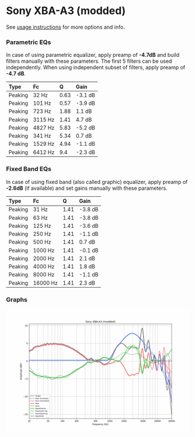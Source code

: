 # Sony XBA-A3 (modded)
See [usage instructions](https://github.com/jaakkopasanen/AutoEq#usage) for more options and info.

### Parametric EQs
In case of using parametric equalizer, apply preamp of **-4.7dB** and build filters manually
with these parameters. The first 5 filters can be used independently.
When using independent subset of filters, apply preamp of **-4.7 dB**.

| Type    | Fc      |    Q | Gain    |
|:--------|:--------|:-----|:--------|
| Peaking | 32 Hz   | 0.63 | -3.1 dB |
| Peaking | 101 Hz  | 0.57 | -3.9 dB |
| Peaking | 723 Hz  | 1.88 | 1.1 dB  |
| Peaking | 3115 Hz | 1.41 | 4.7 dB  |
| Peaking | 4827 Hz | 5.83 | -5.2 dB |
| Peaking | 341 Hz  | 5.34 | 0.7 dB  |
| Peaking | 1529 Hz | 4.94 | -1.1 dB |
| Peaking | 6412 Hz | 9.4  | -2.3 dB |

### Fixed Band EQs
In case of using fixed band (also called graphic) equalizer, apply preamp of **-2.6dB**
(if available) and set gains manually with these parameters.

| Type    | Fc       |    Q | Gain    |
|:--------|:---------|:-----|:--------|
| Peaking | 31 Hz    | 1.41 | -3.8 dB |
| Peaking | 63 Hz    | 1.41 | -3.8 dB |
| Peaking | 125 Hz   | 1.41 | -3.6 dB |
| Peaking | 250 Hz   | 1.41 | -1.1 dB |
| Peaking | 500 Hz   | 1.41 | 0.7 dB  |
| Peaking | 1000 Hz  | 1.41 | -0.1 dB |
| Peaking | 2000 Hz  | 1.41 | 2.1 dB  |
| Peaking | 4000 Hz  | 1.41 | 1.8 dB  |
| Peaking | 8000 Hz  | 1.41 | -1.1 dB |
| Peaking | 16000 Hz | 1.41 | 2.3 dB  |

### Graphs
![](./Sony%20XBA-A3%20(modded).png)